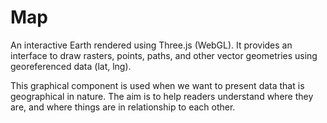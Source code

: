 # Map

An interactive Earth rendered using Three.js (WebGL). It provides an interface to draw rasters, points, paths, and other vector geometries using georeferenced data (lat, lng). 

This graphical component is used when we want to present data that is geographical in nature. The aim is to help readers understand where they are, and where things are in relationship to each other. 
